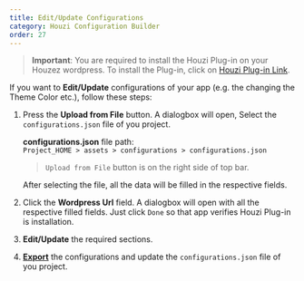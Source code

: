 ```yaml
---
title: Edit/Update Configurations
category: Houzi Configuration Builder
order: 27
---
```


> **Important**: You are required to install the Houzi Plug-in on your Houzez wordpress. To install the Plug-in, click on [Houzi Plug-in Link](https://github.com/AdilSoomro/houzez-mobile-api).

If you want to **Edit/Update** configurations of your app (e.g. the changing the Theme Color etc.), follow these steps:
1. Press the **Upload from File** button. A dialogbox will open, Select the `configurations.json` file of you project.  
   
    **configurations.json** file path:  
    `Project_HOME > assets > configurations > configurations.json`

    > `Upload from File` button is on the right side of top bar.  
    
    After selecting the file, all the data will be filled in the respective fields.
2. Click the **Wordpress Url** field. A dialogbox will open with all the respective filled fields. Just click `Done` so that app verifies Houzi Plug-in is installation.
3. **Edit/Update** the required sections.
4. [**Export**](/houzi-config-builder/export-configurations) the configurations and update the `configurations.json` file of you project.